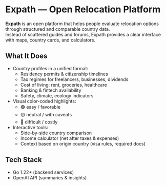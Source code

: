 # Expath — Open Relocation Platform

**Expath** is an open platform that helps people evaluate relocation options through structured and comparable country data.  
Instead of scattered guides and forums, Expath provides a clear interface with maps, country cards, and calculators.

## What It Does

- Country profiles in a unified format:
  - Residency permits & citizenship timelines
  - Tax regimes for freelancers, businesses, dividends
  - Cost of living: rent, groceries, healthcare
  - Banking & fintech availability
  - Safety, climate, ecology indicators
- Visual color-coded highlights:
  - 🟢 easy / favorable  
  - 🟡 neutral / with caveats  
  - 🔴 difficult / costly
- Interactive tools:
  - Side-by-side country comparison
  - Income calculator (net after taxes & expenses)
  - Context based on origin country (visa rules, required docs)

## Tech Stack

- Go 1.22+ (backend services)
- OpenAI API (summaries & insights)
